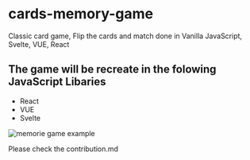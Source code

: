 # cards-memory-game

Classic card game, Flip the cards and match done in Vanilla JavaScript, Svelte, VUE, React

## The game will be recreate in the folowing JavaScript Libaries

- React
- VUE
- Svelte

<!-- TODO Ad Gif animate of the game  -->

![memorie game example](https://)

Please check the contribution.md
